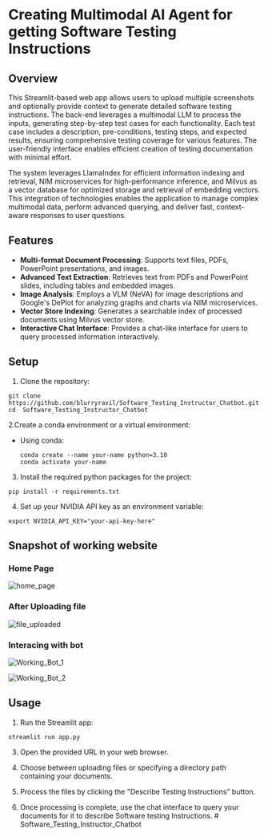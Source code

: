 # Creating Multimodal AI Agent for getting Software Testing Instructions

## Overview

This Streamlit-based web app allows users to upload multiple screenshots and optionally provide context to generate detailed software testing instructions. The back-end leverages a multimodal LLM to process the inputs, generating step-by-step test cases for each functionality. Each test case includes a description, pre-conditions, testing steps, and expected results, ensuring comprehensive testing coverage for various features. The user-friendly interface enables efficient creation of testing documentation with minimal effort.


The system leverages LlamaIndex for efficient information indexing and retrieval, NIM microservices for high-performance inference, and Milvus as a vector database for optimized storage and retrieval of embedding vectors. This integration of technologies enables the application to manage complex multimodal data, perform advanced querying, and deliver fast, context-aware responses to user questions.

## Features

- **Multi-format Document Processing**: Supports text files, PDFs, PowerPoint presentations, and images.
- **Advanced Text Extraction**: Retrieves text from PDFs and PowerPoint slides, including tables and embedded images.
- **Image Analysis**: Employs a VLM (NeVA) for image descriptions and Google's DePlot for analyzing graphs and charts via NIM microservices.
- **Vector Store Indexing**: Generates a searchable index of processed documents using Milvus vector store.
- **Interactive Chat Interface**: Provides a chat-like interface for users to query processed information interactively.

## Setup

1. Clone the repository:
```
git clone https://github.com/blurryravil/Software_Testing_Instructor_Chatbot.git
cd  Software_Testing_Instructor_Chatbot
```

2.Create a conda environment or a virtual environment:

   - Using conda:
     ```
     conda create --name your-name python=3.10
     conda activate your-name
     ```


3. Install the required python packages for the project:
```
pip install -r requirements.txt
```

4. Set up your NVIDIA API key as an environment variable:
```
export NVIDIA_API_KEY="your-api-key-here"
```
## Snapshot of working website

### Home Page
![home_page](https://github.com/user-attachments/assets/5bd56ed3-e97a-4658-9690-b00a17d58c25)

### After Uploading file
![file_uploaded](https://github.com/user-attachments/assets/3945e160-b502-4cf2-9b5d-5e8c68937cf9)

### Interacing with bot
![Working_Bot_1](https://github.com/user-attachments/assets/90c7b904-1d65-45b8-9954-d79c9cb71cf5)

![Working_Bot_2](https://github.com/user-attachments/assets/a55dc9d1-dbc1-4bf0-8b80-2a3e0d5de7c1)



## Usage

1. Run the Streamlit app:
```
streamlit run app.py
```

3. Open the provided URL in your web browser.

4. Choose between uploading files or specifying a directory path containing your documents.

5. Process the files by clicking the "Describe Testing Instructions" button.

6. Once processing is complete, use the chat interface to query your documents for it to describe Software testing Instructions. # Software_Testing_Instructor_Chatbot
